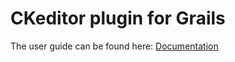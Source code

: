 CKeditor plugin for Grails
==========================

The user guide can be found here: [Documentation]

[Documentation]: http://stefanogualdi.github.com/grails-ckeditor/
